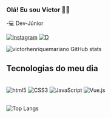 
### Olá! Eu sou  Victor 👋🏼

-💻 Dev-Júnior

[![Instagram](https://img.shields.io/badge/Instagram-E4405F?style=for-the-badge&logo=instagram&logoColor=white)](https://instagram.com/_victorh_031/)
[![D](https://img.shields.io/badge/Discord-7289DA?style=for-the-badge&logo=discord&logoColor=white)](https://discordapp.com/users/747637519348400178)

![victorhenriquemariano GitHub stats](https://github-readme-stats.vercel.app/api?username=victorhenriquemariano&show_icons=true&theme=dracula)


## Tecnologias do meu dia

<div style="display: inline_block"><br/>
  <img align="center" alt="html5" src="https://img.shields.io/badge/HTML5-E34F26?style=for-the-badge&logo=html5&logoColor=white" />
  <img align="center" alt="CSS3" src="https://img.shields.io/badge/CSS3-1572B6?style=for-the-badge&logo=css3&logoColor=white" />
  <img align="center" alt="JavaScript" src="https://img.shields.io/badge/JavaScript-F7DF1E?style=for-the-badge&logo=javascript&logoColor=black" />
  <img align="center" alt="Vue.js" src="https://img.shields.io/badge/Vue-35495E?style=for-the-badge&logo=vue.js&logoColor=4FC08D" />
</div><br/>

![Top Langs](https://github-readme-stats.vercel.app/api/top-langs/?username=victorhenriquemariano&layout=compact)
